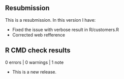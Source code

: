 ## Resubmission
This is a resubmission. In this version I have:

* Fixed the issue with verbose result in R/customers.R 
* Corrected web refference

## R CMD check results

0 errors | 0 warnings | 1 note

* This is a new release.
